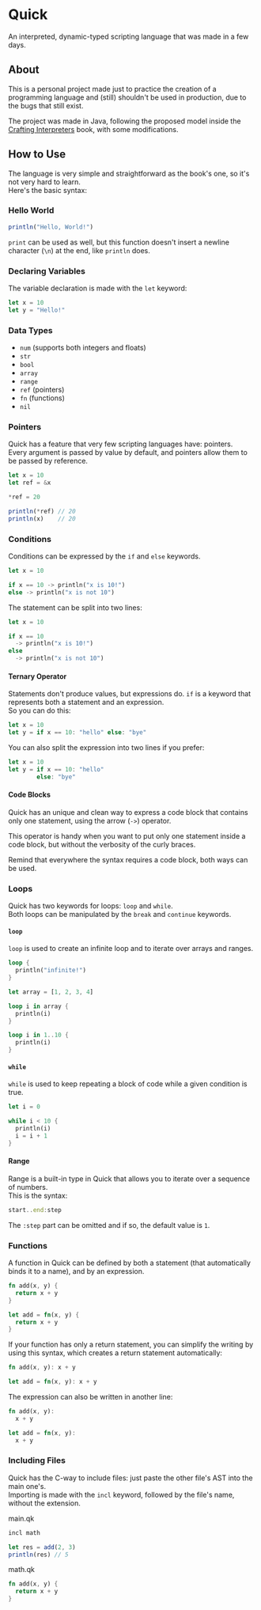 # Quick

An interpreted, dynamic-typed scripting language that was made in a few days.

## About

This is a personal project made just to practice the creation of a programming language and (still) shouldn't be used in production, due to the bugs that still exist.

The project was made in Java, following the proposed model inside the [Crafting Interpreters](https://craftinginterpreters.com/) book, with some modifications.

## How to Use

The language is very simple and straightforward as the book's one, so it's not very hard to learn. <br>
Here's the basic syntax:

### Hello World

```js
println("Hello, World!")
```
`print` can be used as well, but this function doesn't insert a newline character (`\n`) at the end, like `println` does.

### Declaring Variables

The variable declaration is made with the `let` keyword:
```js
let x = 10
let y = "Hello!"
```

### Data Types

- `num` (supports both integers and floats)
- `str`
- `bool`
- `array`
- `range`
- `ref` (pointers)
- `fn` (functions)
- `nil`

### Pointers

Quick has a feature that very few scripting languages have: pointers. <br>
Every argument is passed by value by default, and pointers allow them to be passed by reference.

```js
let x = 10
let ref = &x

*ref = 20

println(*ref) // 20
println(x)    // 20
```

### Conditions

Conditions can be expressed by the `if` and `else` keywords.

```rs
let x = 10

if x == 10 -> println("x is 10!")
else -> println("x is not 10")
```

The statement can be split into two lines:

```rs
let x = 10

if x == 10
  -> println("x is 10!")
else
  -> println("x is not 10")
```

#### Ternary Operator

Statements don't produce values, but expressions do. `if` is a keyword that represents both a statement and an expression. <br>
So you can do this:

```rs
let x = 10
let y = if x == 10: "hello" else: "bye"
```

You can also split the expression into two lines if you prefer:

```rs
let x = 10
let y = if x == 10: "hello"
        else: "bye"
```

#### Code Blocks

Quick has an unique and clean way to express a code block that contains only one statement, using the arrow (`->`) operator.

This operator is handy when you want to put only one statement inside a code block, but without the verbosity of the curly braces.

Remind that everywhere the syntax requires a code block, both ways can be used.

### Loops

Quick has two keywords for loops: `loop` and `while`. <br>
Both loops can be manipulated by the `break` and `continue` keywords.

#### `loop`
`loop` is used to create an infinite loop and to iterate over arrays and ranges.

```rs
loop {
  println("infinite!")
}
```

```rs
let array = [1, 2, 3, 4]

loop i in array {
  println(i)
}
```
```rs
loop i in 1..10 {
  println(i)
}
```

#### `while`
`while` is used to keep repeating a block of code while a given condition is true.

```rs
let i = 0

while i < 10 {
  println(i)
  i = i + 1
}
```

#### Range

Range is a built-in type in Quick that allows you to iterate over a sequence of numbers. <br>
This is the syntax:
```js
start..end:step
```
The `:step` part can be omitted and if so, the default value is `1`.

### Functions

A function in Quick can be defined by both a statement (that automatically binds it to a name), and by an expression.

```rs
fn add(x, y) {
  return x + y
}
```

```rs
let add = fn(x, y) {
  return x + y
}
```

If your function has only a return statement, you can simplify the writing by using this syntax, which creates a return statement automatically:

```rs
fn add(x, y): x + y
```
```rs
let add = fn(x, y): x + y
```

The expression can also be written in another line:
```rs
fn add(x, y):
  x + y
```
```rs
let add = fn(x, y):
  x + y
```

### Including Files

Quick has the C-way to include files: just paste the other file's AST into the main one's. <br>
Importing is made with the `incl` keyword, followed by the file's name, without the extension.

main.qk
```js
incl math

let res = add(2, 3)
println(res) // 5
```

math.qk
```rs
fn add(x, y) {
  return x + y
}
```
